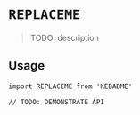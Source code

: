 # `REPLACEME`

> TODO: description

## Usage

```
import REPLACEME from 'KEBABME'

// TODO: DEMONSTRATE API
```
